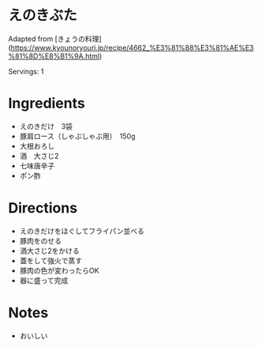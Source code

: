# えのきぶた

Adapted from [きょうの料理] (https://www.kyounoryouri.jp/recipe/4662_%E3%81%88%E3%81%AE%E3%81%8D%E8%B1%9A.html)

Servings: 1

# Ingredients
- えのきだけ　3袋
- 豚肩ロース（しゃぶしゃぶ用）　150g
- 大根おろし
- 酒　大さじ2　
- 七味唐辛子
- ポン酢

# Directions
- えのきだけをほぐしてフライパン並べる
- 豚肉をのせる
- 酒大さじ2をかける
- 蓋をして強火で蒸す
- 豚肉の色が変わったらOK
- 器に盛って完成

# Notes
- おいしい
